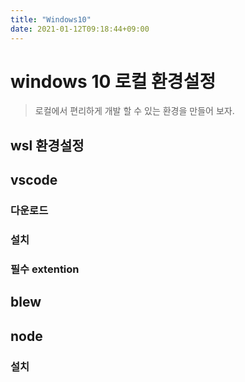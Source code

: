 ```yaml
---
title: "Windows10"
date: 2021-01-12T09:18:44+09:00
---
```

# windows 10 로컬 환경설정 
> 로컬에서 편리하게 개발 할 수 있는 환경을 만들어 보자.
## wsl 환경설정

## vscode 
### 다운로드
### 설치
### 필수 extention

## blew

## node 
### 설치
## 
